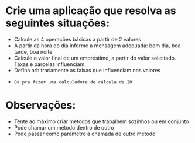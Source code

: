 # Crie uma aplicação que resolva as seguintes situações:
* Calcule as 4 operações básicas a partir de 2 valores
* A partir da hora do dia informe a mensagem adequada: bom dia, boa tarde, boa noite
* Calcule o valor final de um empréstimo, a partir do valor solicitado. Taxas e parcelas influenciam.
* Defina arbitrariamente as faixas que influenciam nos valores
*     Dà pra fazer uma calculadora de cálcula de IR

# Observações:

* Tente ao máximo criar métodos que trabalhem sozinhos ou em conjunto
* Pode chamar um método dentro de outro
* Pode passar  como parâmetro a chamada de outro método